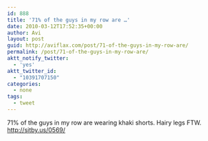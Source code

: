```yaml
---
id: 888
title: '71% of the guys in my row are …'
date: 2010-03-12T17:52:35+00:00
author: Avi
layout: post
guid: http://aviflax.com/post/71-of-the-guys-in-my-row-are/
permalink: /post/71-of-the-guys-in-my-row-are/
aktt_notify_twitter:
  - 'yes'
aktt_twitter_id:
  - "10391707150"
categories:
  - none
tags:
  - tweet
---
```

71% of the guys in my row are wearing khaki shorts. Hairy legs FTW. <a href="http://sitby.us/0569/" rel="nofollow">http://sitby.us/0569/</a>